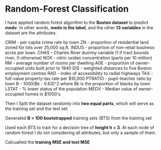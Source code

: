 # Random-Forest Classification

I have applied random forest algorithm to the **Boston dataset** to predict **medv**. In other words, **medv is the label**, and the other **13 variables** in the dataset are the attributes.

CRIM - per capita crime rate by town
ZN - proportion of residential land zoned for lots over 25,000 sq.ft.
INDUS - proportion of non-retail business acres per town.
CHAS - Charles River dummy variable (1 if tract bounds river; 0 otherwise)
NOX - nitric oxides concentration (parts per 10 million)
RM - average number of rooms per dwelling
AGE - proportion of owner-occupied units built prior to 1940
DIS - weighted distances to five Boston employment centres
RAD - index of accessibility to radial highways
TAX - full-value property-tax rate per $10,000
PTRATIO - pupil-teacher ratio by town
B - 1000(Bk - 0.63)^2 where Bk is the proportion of blacks by town
LSTAT - % lower status of the population
MEDV - Median value of owner-occupied homes in $1000's


Then I Split the dataset randomly into **two equal parts**, which will serve as the training set and the test set. 

Generated **B = 100 bootstrapped** training sets (BTS) from the training set

Used each BTS to train for a decision tree of **height h = 3**. At each node of random forest I do not considering all attributes, but only a sample of them.

Calcualted the **training MSE and test MSE**


